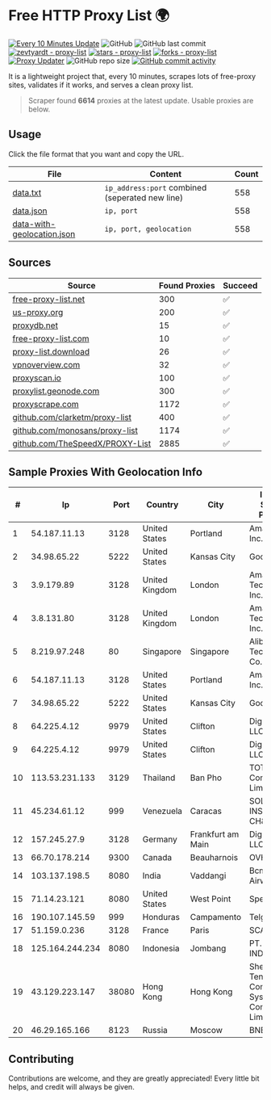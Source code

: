 
# Free HTTP Proxy List 🌍

[![Every 10 Minutes Update](https://github.com/mertguvencli/http-proxy-list/actions/workflows/main.yml/badge.svg?branch=main)](https://github.com/mertguvencli/http-proxy-list/actions/workflows/main.yml)
![GitHub](https://img.shields.io/github/license/mertguvencli/http-proxy-list)
![GitHub last commit](https://img.shields.io/github/last-commit/mertguvencli/http-proxy-list)
[![zevtyardt - proxy-list](https://img.shields.io/static/v1?label=zevtyardt&message=proxy-list&color=blue&logo=github)](https://github.com/zevtyardt/proxy-list "Go to GitHub repo")
[![stars - proxy-list](https://img.shields.io/github/stars/zevtyardt/proxy-list?style=social)](https://github.com/zevtyardt/proxy-list)
[![forks - proxy-list](https://img.shields.io/github/forks/zevtyardt/proxy-list?style=social)](https://github.com/zevtyardt/proxy-list)
[![Proxy Updater](https://github.com/zevtyardt/proxy-list/workflows/Proxy%20Updater/badge.svg)](https://github.com/zevtyardt/proxy-list/actions?query=workflow:"Proxy+Updater")
![GitHub repo size](https://img.shields.io/github/repo-size/zevtyardt/proxy-list)
[![GitHub commit activity](https://img.shields.io/github/commit-activity/m/zevtyardt/proxy-list?logo=commits)](https://github.com/zevtyardt/proxy-list/commits/main)

It is a lightweight project that, every 10 minutes, scrapes lots of free-proxy sites, validates if it works, and serves a clean proxy list.

> Scraper found **6614** proxies at the latest update. Usable proxies are below.

## Usage

Click the file format that you want and copy the URL.

|File|Content|Count|
|----|-------|-----|
|[data.txt](https://raw.githubusercontent.com/mertguvencli/http-proxy-list/main/proxy-list/data.txt)|`ip_address:port` combined (seperated new line)|558|
|[data.json](https://raw.githubusercontent.com/mertguvencli/http-proxy-list/main/proxy-list/data.json)|`ip, port`|558|
|[data-with-geolocation.json](https://raw.githubusercontent.com/mertguvencli/http-proxy-list/main/proxy-list/data-with-geolocation.json)|`ip, port, geolocation`|558|

## Sources

|Source|Found Proxies|Succeed|
|------|-------------|-------|
|[free-proxy-list.net](https://free-proxy-list.net)|300|✅|
|[us-proxy.org](https://www.us-proxy.org)|200|✅|
|[proxydb.net](http://proxydb.net)|15|✅|
|[free-proxy-list.com](https://free-proxy-list.com/?page=&port=&type%5B%5D=http&type%5B%5D=https&up_time=0&search=Search)|10|✅|
|[proxy-list.download](https://www.proxy-list.download/HTTP)|26|✅|
|[vpnoverview.com](https://vpnoverview.com/privacy/anonymous-browsing/free-proxy-servers)|32|✅|
|[proxyscan.io](https://www.proxyscan.io)|100|✅|
|[proxylist.geonode.com](https://proxylist.geonode.com/api/proxy-list?limit=300&page=1&sort_by=lastChecked&sort_type=desc&protocols=http,https)|300|✅|
|[proxyscrape.com](https://api.proxyscrape.com/v2/?request=displayproxies&protocol=http&timeout=10000&country=all&ssl=all&anonymity=all)|1172|✅|
|[github.com/clarketm/proxy-list](https://raw.githubusercontent.com/clarketm/proxy-list/master/proxy-list-raw.txt)|400|✅|
|[github.com/monosans/proxy-list](https://raw.githubusercontent.com/monosans/proxy-list/main/proxies/http.txt)|1174|✅|
|[github.com/TheSpeedX/PROXY-List](https://raw.githubusercontent.com/TheSpeedX/PROXY-List/master/http.txt)|2885|✅|


## Sample Proxies With Geolocation Info

|#|Ip|Port|Country|City|Internet Service Provider|
|-|--|----|-------|----|-------------------------|
|1|54.187.11.13|3128|United States|Portland|Amazon.com, Inc.|
|2|34.98.65.22|5222|United States|Kansas City|Google LLC|
|3|3.9.179.89|3128|United Kingdom|London|Amazon Technologies Inc.|
|4|3.8.131.80|3128|United Kingdom|London|Amazon Technologies Inc.|
|5|8.219.97.248|80|Singapore|Singapore|Alibaba (US) Technology Co., Ltd.|
|6|54.187.11.13|3128|United States|Portland|Amazon.com, Inc.|
|7|34.98.65.22|5222|United States|Kansas City|Google LLC|
|8|64.225.4.12|9979|United States|Clifton|DigitalOcean, LLC|
|9|64.225.4.12|9979|United States|Clifton|DigitalOcean, LLC|
|10|113.53.231.133|3129|Thailand|Ban Pho|TOT Public Company Limited|
|11|45.234.61.12|999|Venezuela|Caracas|SOLUCIONES INSTALRED CH&C C.A.|
|12|157.245.27.9|3128|Germany|Frankfurt am Main|DigitalOcean, LLC|
|13|66.70.178.214|9300|Canada|Beauharnois|OVH SAS|
|14|103.137.198.5|8080|India|Vaddangi|Bcm Airwaysroute|
|15|71.14.23.121|8080|United States|West Point|Spectrum|
|16|190.107.145.59|999|Honduras|Campamento|Telgua|
|17|51.159.0.236|3128|France|Paris|SCALEWAY|
|18|125.164.244.234|8080|Indonesia|Jombang|PT. TELKOM INDONESIA|
|19|43.129.223.147|38080|Hong Kong|Hong Kong|Shenzhen Tencent Computer Systems Company Limited|
|20|46.29.165.166|8123|Russia|Moscow|BNET|



## Contributing

Contributions are welcome, and they are greatly appreciated! Every
little bit helps, and credit will always be given.

